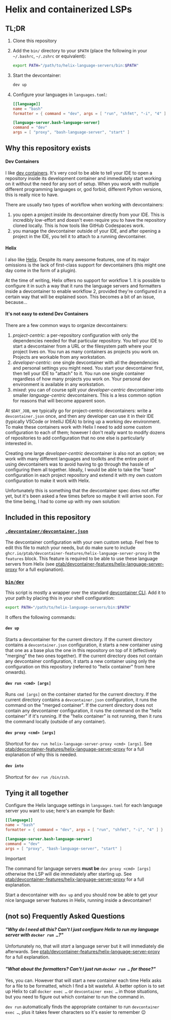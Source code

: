 # Helix and containerized LSPs

## TL;DR

1. Clone this repository
2. Add the `bin/` directory to your `$PATH` (place the following in your `~/.bashrc`, `~/.zshrc` or equivalent):
   ```sh
   export PATH="/path/to/helix-language-servers/bin:$PATH"
   ```
3. Start the devcontainer:
   ```sh
   dev up
   ```
4. Configure your languages in `languages.toml`:

   ```toml
   [[language]]
   name = "bash"
   formatter = { command = "dev", args = [ "run", "shfmt", "-i", "4" ] }

   [language-server.bash-language-server]
   command = "dev"
   args = [ "proxy", "bash-language-server", "start" ]
   ```

## Why this repository exists

#### Dev Containers

I like [dev containers](https://containers.dev/). It's very cool to be able to tell your IDE to open a repository inside its development container and immediately start working on it without the need for any sort of setup.
When you work with multiple different programming languages or, god forbid, different Python versions, this is really nice to have.

There are usually two types of workflow when working with devcontainers:

1. you open a project inside its devcontainer directly from your IDE. This is incredibly low-effort and doesn't even require you to have the repository cloned locally. This is how tools like GitHub Codespaces work.
2. you manage the devcontainer outside of your IDE, and after opening a project in the IDE, you tell it to attach to a running devcontainer.

#### Helix

I also like [Helix](https://helix-editor.com/). Despite its many awesome features, one of its major omissions is the lack of first-class support for devcontainers (this might one day come in the form of a plugin).

At the time of writing, Helix offers no support for workflow 1.
It is possible to configure it in such a way that it runs the language servers and formatters inside a devcontainer to enable workflow 2, provided they're configured in a certain way that will be explained soon.
This becomes a bit of an issue, because…

#### It's not easy to extend Dev Containers

There are a few common ways to organize devcontainers:

1. _project-centric_: a per-repository configuration with only the dependencies needed for that particular repository. You tell your IDE to start a devcontainer from a URL or the filesystem path where your project lives on. You run as many containers as projects you work on. Projects are workable from any workstation.
2. _developer-centric_: one single devcontainer with all the dependencies and personal settings you might need. You start your devcontainer first, then tell your IDE to "attach" to it. You run one single container regardless of how many projects you work on. Your personal dev environment is available in any workstation.
3. _mixed_: you can of course split your _developer-centric_ devcontainer into smaller _language-centric_ devcontainers. This is a less common option for reasons that will become apparent soon.

At `$DAY_JOB`, we typically go for project-centric devcontainers: write a `devcontainer.json` once, and then any developer can use it in their IDE (typically VSCode or IntelliJ IDEA) to bring up a working dev environment.
To make these containers work with Helix I need to add some custom configuration to each of them; however I don't really want to modify dozens of repositories to add configuration that no one else is particularly interested in.

Creating one large _developer-centric_ devcontainer is also not an option; we work with many different languages and toolkits and the entire point of using devcontainers was to avoid having to go through the hassle of configuring them all together.
Ideally, I would be able to take the "base" configuration in each project repository and extend it with my own custom configuration to make it work with Helix.

Unfortunately this is something that the devcontainer spec does not offer yet, but it's been asked a few times before so maybe it will arrive soon. For the time being, I had to come up with my own solution:

## Included in this repository

### [`.devcontainer/devcontainer.json`](./.devcontainer/devcontainer.json)

The devcontainer configuration with your own custom setup. Feel free to edit this file to match your needs, but do make sure to include `ghcr.io/ptab/devcontainer-features/helix-language-server-proxy` in the `features` block.
This feature is required to be able to use these language servers from Helix (see [ptab/devcontainer-features/helix-language-server-proxy](https://github.com/ptab/devcontainer-features/blob/main/src/helix-language-server-proxy/README.md) for a full explanation).

### [`bin/dev`](.bin/dev)

This script is mostly a wrapper over the standard [devcontainer CLI](https://github.com/devcontainers/cli). Add it to your path by placing this in your shell configuration:

```sh
export PATH="/path/to/helix-language-servers/bin:$PATH"
```

It offers the following commands:

#### `dev up`

Starts a devcontainer for the current directory.
If the current directory contains a `devcontainer.json` configuration, it starts a new container using that one as a base plus the one in this repository on top of it (effectively "merging" the two ones together).
If the current directory does not contain any devcontainer configuration, it starts a new container using only the configuration on this repository (referred to "helix container" from here onwards).

#### `dev run <cmd> [args]`

Runs `cmd [args]` on the container started for the current directory.
If the current directory contains a `devcontainer.json` configuration, it runs the command on the "merged container".
If the current directory does not contain any devcontainer configuration, it runs the command on the "helix container" if it's running.
If the "helix container" is not running, then it runs the command locally (outside of any container).

#### `dev proxy <cmd> [args]`

Shortcut for `dev run helix-language-server-proxy <cmd> [args]`. See [ptab/devcontainer-features/helix-language-server-proxy](https://github.com/ptab/devcontainer-features/blob/main/src/helix-language-server-proxy/README.md) for a full explanation of why this is needed.

#### `dev into`

Shortcut for `dev run /bin/zsh`.

## Tying it all together

Configure the Helix language settings in `languages.toml` for each language server you want to use; here's an example for Bash:

```toml
[[language]]
name = "bash"
formatter = { command = "dev", args = [ "run", "shfmt", "-i", "4" ] }

[language-server.bash-language-server]
command = "dev"
args = [ "proxy", "bash-language-server", "start" ]
```

> [!IMPORTANT]
> The command for language servers **must be** `dev proxy <cmd> [args]` otherwise the LSP will die immediately after starting up.
> See [ptab/devcontainer-features/helix-language-server-proxy](https://github.com/ptab/devcontainer-features/blob/main/src/helix-language-server-proxy/README.md) for a full explanation.

Start a devcontainer with `dev up` and you should now be able to get your nice language server features in Helix, running inside a devcontainer!

## (not so) Frequently Asked Questions

#### _"Why do I need all this? Can't I just configure Helix to run my language server with `docker run …`?"_

Unfortunately no, that will _start_ a language server but it will immediately die afterwards.
See [ptab/devcontainer-features/helix-language-server-proxy](https://github.com/ptab/devcontainer-features/blob/main/src/helix-language-server-proxy/README.md) for a full explanation.

#### _"What about the formatters? Can't I just run `docker run …` for those?"_

Yes, you can. However that will start a new container each time Helix asks for a file to be formatted, which I find a bit wasteful.
A better option is to set up Helix to call `docker exec …` or `devcontainer exec …` in those situations, but you need to figure out which container to run the command in.

`dev run` automatically finds the appropriate container to run `devcontainer exec …`, plus it takes fewer characters so it's easier to remember 😉
